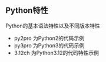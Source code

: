 ## Python特性

Python的基本语法特性以及不同版本特性


* py2pro 为Python2的代码示例
* py3pro 为Python3的代码示例
* 3.12ch 为Python3.12的代码特性示例













